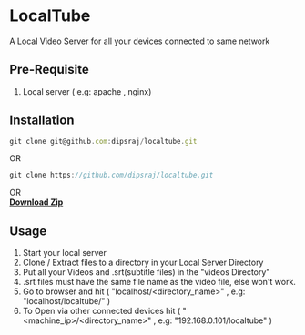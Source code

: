 # LocalTube
A Local Video Server for all your devices connected to same network

## Pre-Requisite
1. Local server ( e.g: apache , nginx)

## Installation
```javascript
git clone git@github.com:dipsraj/localtube.git
```
OR
```javascript
git clone https://github.com/dipsraj/localtube.git
```
OR <br/>
[**Download Zip**](https://github.com/dipsraj/localtube/archive/master.zip "Download Zip and Extract") 

## Usage
1. Start your local server
2. Clone / Extract files to a directory in your Local Server Directory
3. Put all your Videos and .srt(subtitle files) in the "videos Directory"
4. .srt files must have the same file name as the video file, else won't work.
5. Go to browser and hit ( "localhost/<directory_name>" , e.g: "localhost/localtube/" )
6. To Open via other connected devices hit ( "<machine_ip>/<directory_name>" , e.g: "192.168.0.101/localtube" )
